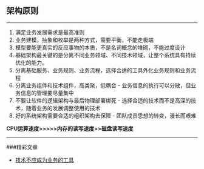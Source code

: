 ## 架构原则

---

1. 满足业务发展需求是最高准则
2. 业务建模，抽象和枚举是两种方式，需要平衡，不能走极端
3. 模型要能更真实的反应事物的本质，不是名词概念的堆砌，不能过度设计
4. 基础架构最关键的是分离不同业务领域、不同技术领域，让整个系统具有持续优化的能力。
5. 分离基础服务、业务规则、业务流程，选择合适的工具外化业务规则和业务流程
6. 分离业务组件和技术组件，高类聚，低耦合 - 业务信息的执行可以分散，但业务信息的管理要尽量集中
7. 不要让软件的逻辑架构与最后物理部署绑死 - 选择合适的技术而不是高深的技术，随着业务的发展调整使用的技术
8. 好的系统架构需要合适的组织架构去保障 - 团队成员思想的转变，漫长而艰难

**CPU运算速度>>>>>内存的读写速度>>磁盘读写速度**

---

###精彩文章


*	[技术不应成为业务的工具](https://app.yinxiang.com/Home.action#n=376d7f6d-22a8-4092-a340-4a7d62d8baa9&ses=4&sh=2&sds=5&)



